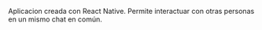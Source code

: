 Aplicacion creada con React Native. Permite interactuar con otras personas en un mismo chat en común.

